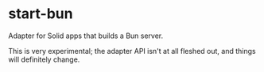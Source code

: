 # start-bun

Adapter for Solid apps that builds a Bun server.

This is very experimental; the adapter API isn't at all fleshed out, and things will definitely change.
